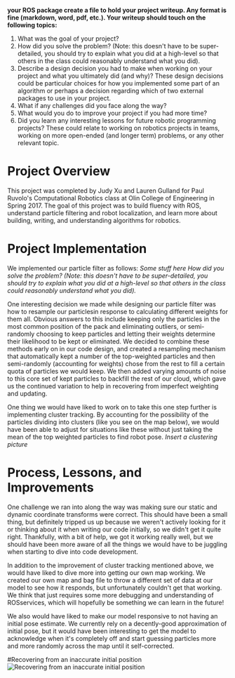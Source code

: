 **your ROS package create a file to hold your project writeup. Any format is fine (markdown, word, pdf, etc.). Your writeup should touch on the following topics:**
1. What was the goal of your project?
2. How did you solve the problem? (Note: this doesn't have to be super-detailed, you should try to explain what you did at a high-level so that others in the class could reasonably understand what you did).
3. Describe a design decision you had to make when working on your project and what you ultimately did (and why)? These design decisions could be particular choices for how you implemented some part of an algorithm or perhaps a decision regarding which of two external packages to use in your project.
4. What if any challenges did you face along the way?
5. What would you do to improve your project if you had more time?
6. Did you learn any interesting lessons for future robotic programming projects? These could relate to working on robotics projects in teams, working on more open-ended (and longer term) problems, or any other relevant topic.


# Project Overview
This project was completed by Judy Xu and Lauren Gulland for Paul Ruvolo's Computational Robotics class at Olin College of Engineering in Spring 2017. The goal of this project was to build fluency with ROS, understand particle filtering and robot localization, and learn more about building, writing, and understanding algorithms for robotics.

# Project Implementation 
We implemented our particle filter as follows:
  _Some stuff here_
  _How did you solve the problem? (Note: this doesn't have to be super-detailed, you should try to explain what you did at a high-level so that others in the class could reasonably understand what you did)._
  
One interesting decision we made while designing our particle filter was how to resample our particlesin response to calculating different weights for them all. Obvious answers to this include keeping only the particles in the most common position of the pack and eliminating outliers, or semi-randomly choosing to keep particles and letting their weights determine their likelihood to be kept or eliminated. We decided to combine these methods early on in our code design, and created a resampling mechanism that automatically kept a number of the top-weighted particles and then semi-randomly (accounting for weights) chose from the rest to fill a certain quota of particles we would keep. We then added varying amounts of noise to this core set of kept particles to backfill the rest of our cloud, which gave us the continued variation to help in recovering from imperfect weighting and updating.

One thing we would have liked to work on to take this one step further is implementing cluster tracking. By accounting for the possibility of the particles dividing into clusters (like you see on the map below), we would have been able to adjust for situations like these without just taking the mean of the top weighted particles to find robot pose.
  _Insert a clustering picture_
  
# Process, Lessons, and Improvements



One challenge we ran into along the way was making sure our static and dynamic coordinate transforms were correct. This should have been a small thing, but definitely tripped us up because we weren't actively looking for it or thinking about it when writing our code initially, so we didn't get it quite right. Thankfully, with a bit of help, we got it working really well, but we should have been more aware of all the things we would have to be juggling when starting to dive into code development. 



In addition to the improvement of cluster tracking mentioned above, we would have liked to dive more into getting our own map working. We created our own map and bag file to throw a different set of data at our model to see how it responds, but unfortunately couldn't get that working. We think that just requires some more debugging and understanding of ROSservices, which will hopefully be something we can learn in the future!

We also would have liked to make our model responsive to not having an initial pose estimate. We currently rely on a decently-good approximation of initial pose, but it would have been interesting to get the model to acknowledge when it's completely off and start guessing particles more and more randomly across the map until it self-corrected.


#Recovering from an inaccurate initial position
![Recovering from an inaccurate initial position](https://github.com/laurengulland/robot_localization_2017/blob/master/my_localizer/videos/ac109_1_bad_initial.gif "animation")
